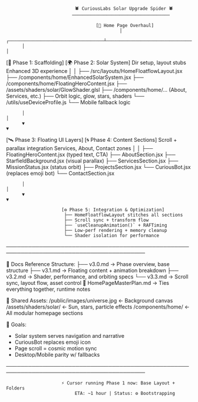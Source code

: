                               🕷 CuriousLabs Solar Upgrade Spider 🕷
                             ─────────────────────────────────────

                                      [🌌 Home Page Overhaul]
                                               │
          ┌────────────────────────────────────┴────────────────────────────────────┐
          │                                                                         │
   [🧱 Phase 1: Scaffolding]                                               [🌍 Phase 2: Solar System]
   Dir setup, layout stubs                                                  Enhanced 3D experience
          │                                                                         │
          ├── /src/layouts/HomeFloatflowLayout.jsx                        ├── /components/home/EnhancedSolarSystem.jsx
          ├── /components/home/FloatingHeroContent.jsx                    ├── /assets/shaders/solar/GlowShader.glsl
          ├── /components/home/... (About, Services, etc.)                ├── Orbit logic, glow, stars, shaders
          └── /utils/useDeviceProfile.js                                  └── Mobile fallback logic

          │                                                                         │
          ▼                                                                         ▼

   [🛰 Phase 3: Floating UI Layers]                                     [🌀 Phase 4: Content Sections]
   Scroll + parallax integration                                        Services, About, Contact zones
          │                                                                         │
          ├── FloatingHeroContent.jsx (typed text, CTA)                 ├── AboutSection.jsx
          ├── StarfieldBackground.jsx (visual parallax)                ├── ServicesSection.jsx
          ├── MissionStatus.jsx (status orbit)                         ├── ProjectsSection.jsx
          └── CuriousBot.jsx (replaces emoji bot)                      └── ContactSection.jsx

          │                                                                         │
          ▼                                                                         ▼

                         [⚙️ Phase 5: Integration & Optimization]
                          ├── HomeFloatflowLayout stitches all sections
                          ├── Scroll sync + transform flow
                          ├── `useCleanupAnimation()` + RAFTiming
                          ├── Low-perf rendering + memory cleanup
                          └── Shader isolation for performance

────────────────────────────────────────────────────────────────────────────────────────

📁 Docs Reference Structure:
  ├── v3.0.md   → Phase overview, base structure
  ├── v3.1.md   → Floating content + animation breakdown
  ├── v3.2.md   → Shader, performance, and orbiting specs
  └── v3.3.md   → Scroll sync, layout flow, asset control
  🧾 HomePageMasterPlan.md → Ties everything together, runtime notes

🧩 Shared Assets:
  /public/images/universe.jpg         ← Background canvas
  /assets/shaders/solar/              ← Sun, stars, particle effects
  /components/home/                   ← All modular homepage sections

📌 Goals:
  - Solar system serves navigation and narrative
  - CuriousBot replaces emoji icon
  - Page scroll = cosmic motion sync
  - Desktop/Mobile parity w/ fallbacks

────────────────────────────────────────────────────────────────────────────────────────

                         ⚡ Cursor running Phase 1 now: Base Layout + Folders
                              ETA: ~1 hour | Status: ⚙️ Bootstrapping

